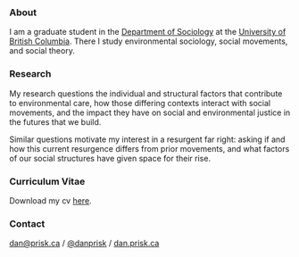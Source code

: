 ### About

I am a graduate student in the [Department of Sociology](https://sociology.ubc.ca/) at the [University of British Columbia](https://www.ubc.ca/). There I study environmental sociology, social movements, and social theory. 

### Research

My research questions the individual and structural factors that contribute to environmental care, how those differing contexts interact with social movements, and the impact they have on social and environmental justice in the futures that we build. 

Similar questions motivate my interest in a resurgent far right: asking if and how this current resurgence differs from prior movements, and what factors of our social structures have given space for their rise.

### Curriculum Vitae

Download my cv [here](https://raw.githubusercontent.com/danprisk/cv/main/cv.pdf).

### Contact

[dan@prisk.ca](mailto:dan@prisk.ca) / [@danprisk](http://twitter.com/danprisk) / [dan.prisk.ca](https://dan.prisk.ca)
